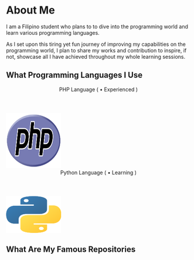 # About Me

I am a Filipino student who plans to to dive into the programming world and learn various programming languages.

As I set upon this tiring yet fun journey of improving my capabilities on the programming world, I plan to share my
works and contribution to inspire, if not, showcase all I have achieved throughout my whole learning sessions.

## What Programming Languages I Use
<DOCTYPE html>
<html>
  <header>
    <header style="text-align:center">PHP Language ( • Experienced )</header>
  </header>
  <body>
    <img src="images/languages/php.png", alt="php_logo", width="150", height="150">
  </body>
</html>
<html>
  <header>
    <header style="text-align:center">Python Language ( • Learning )</header>
  </header>
  <body>
    <img src="images/languages/python.png", alt="python_logo", width="150", height="100">
  </body>
</html>

## What Are My Famous Repositories
